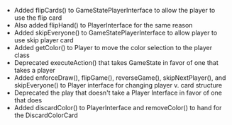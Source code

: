 * Added flipCards() to GameStatePlayerInterface to allow the player to use the flip card
* Also added flipHand() to PlayerInterface for the same reason
* Added skipEveryone() to GameStatePlayerInterface to allow player to use
skip player card
* Added getColor() to Player to move the color selection to the player class
* Deprecated executeAction() that takes GameState in favor of one that takes
a player
* Added enforceDraw(), flipGame(), reverseGame(), skipNextPlayer(), and 
skipEveryone() to Player interface for changing player v. card structure
* Deprecated the play that doesn't take a Player Interface in favor of one that
does
* Added discardColor() to PlayerInterface and removeColor() to hand for the
DiscardColorCard